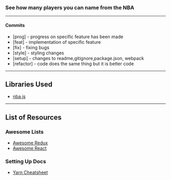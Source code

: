 ### See how many players you can name from the NBA
---

#### Commits
  * [prog] - progress on specific feature has been made
  * [feat] - implementation of specific feature
  * [fix] - fixing bugs
  * [style] - styling changes
  * [setup] - changes to readme,gitignore,package.json, webpack
  * [refactor] - code does the same thing but it is better code

---
## Libraries Used
* [nba.js](https://github.com/kshvmdn/nba.js)
---
## List of Resources
### Awesome Lists
* [Awesome Redux](https://github.com/xgrommx/awesome-redux)
* [Awesome React](https://github.com/enaqx/awesome-react)

### Setting Up Docs
* [Yarn Cheatsheet](https://shift.infinite.red/npm-vs-yarn-cheat-sheet-8755b092e5cc#.1ckrhd77a) 
